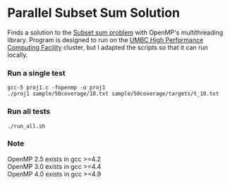 # Parallel Subset Sum Solution
Finds a solution to the [Subset sum problem](https://en.wikipedia.org/wiki/Subset_sum_problem) with OpenMP's multithreading library. Program is designed to run on the [UMBC High Performance Computing Facility](http://hpcf.umbc.edu/) cluster, but I adapted the scripts so that it can run locally.


### Run a single test
```
gcc-5 proj1.c -fopenmp -o proj1
./proj1 sample/50coverage/10.txt sample/50coverage/targets/t_10.txt
```

### Run all tests
```
./run_all.sh
```

### Note
OpenMP 2.5 exists in gcc >=4.2  
OpenMP 3.0 exists in gcc >=4.4  
OpenMP 4.0 exists in gcc >=4.9